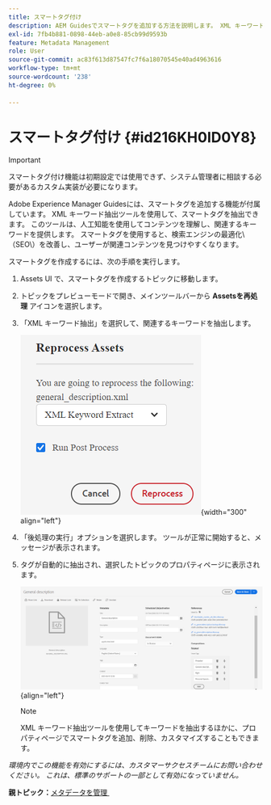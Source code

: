 ```yaml
---
title: スマートタグ付け
description: AEM Guidesでスマートタグを追加する方法を説明します。 XML キーワード抽出ツールを使用して、関連するキーワードを抽出します。
exl-id: 7fb4b881-0898-44eb-a0e8-85cb99d9593b
feature: Metadata Management
role: User
source-git-commit: ac83f613d87547fc7f6a18070545e40ad4963616
workflow-type: tm+mt
source-wordcount: '238'
ht-degree: 0%

---
```


# スマートタグ付け {#id216KH0ID0Y8}

>[!IMPORTANT]
>
> スマートタグ付け機能は初期設定では使用できず、システム管理者に相談する必要があるカスタム実装が必要になります。

Adobe Experience Manager Guidesには、スマートタグを追加する機能が付属しています。 XML キーワード抽出ツールを使用して、スマートタグを抽出できます。 このツールは、人工知能を使用してコンテンツを理解し、関連するキーワードを提供します。 スマートタグを使用すると、検索エンジンの最適化\（SEO\）を改善し、ユーザーが関連コンテンツを見つけやすくなります。

スマートタグを作成するには、次の手順を実行します。

1. Assets UI で、スマートタグを作成するトピックに移動します。
1. トピックをプレビューモードで開き、メインツールバーから **Assetsを再処理** アイコンを選択します。
1. 「XML キーワード抽出」を選択して、関連するキーワードを抽出します。

   ![](images/smart-tag-reprocess-asset.png){width="300" align="left"}

1. 「後処理の実行」オプションを選択します。 ツールが正常に開始すると、メッセージが表示されます。
1. タグが自動的に抽出され、選択したトピックのプロパティページに表示されます。

   ![](images/properties-smart-tags.png){align="left"}

   >[!NOTE]
   >
   > XML キーワード抽出ツールを使用してキーワードを抽出するほかに、プロパティページでスマートタグを追加、削除、カスタマイズすることもできます。


*環境内でこの機能を有効にするには、カスタマーサクセスチームにお問い合わせください。 これは、標準のサポートの一部として有効になっていません。*

**親トピック：**&#x200B;[&#x200B; メタデータを管理 &#x200B;](manage-metadata.md)
